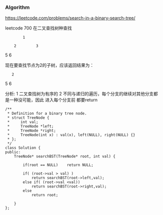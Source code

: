 
### Algorithm
https://leetcode.com/problems/search-in-a-binary-search-tree/

leetcode 700 在二叉查找树种查找

            1
            
        2         3
  
   5        6
  
  
现在要查找节点为2的子树，应该返回结果为：

       2
     
  5         6
 
分析:
1 二叉查找树为有序的
2 不同与递归的遍历，每个分支的继续对其他分支都是一种没可能，因此 进入每个分支前 都要return
```
/**
 * Definition for a binary tree node.
 * struct TreeNode {
 *     int val;
 *     TreeNode *left;
 *     TreeNode *right;
 *     TreeNode(int x) : val(x), left(NULL), right(NULL) {}
 * };
 */
class Solution {
public:
    TreeNode* searchBST(TreeNode* root, int val) {
       
        if(root == NULL)    return NULL;
            
        if( (root->val > val) )
            return searchBST(root->left,val);
        else if( (root->val <val))
            return searchBST(root->right,val);
        else 
            return root;
        
    }
};
```


